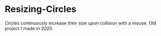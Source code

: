 # Resizing-Circles
Circles continuously increase their size upon collision with a mouse.
Old project I made in 2020.
